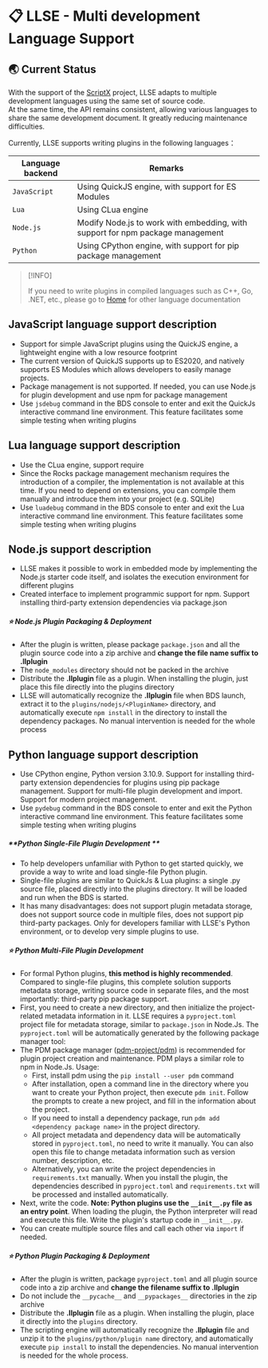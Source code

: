 # 📋 LLSE - Multi development Language Support

## 🌏 Current Status

With the support of the [ScriptX](https://github.com/Tencent/ScriptX) project, LLSE adapts to multiple development languages using the same set of source code.    
At the same time, the API remains consistent, allowing various languages to share the same development document. It greatly reducing maintenance difficulties.

Currently, LLSE supports writing plugins in the following languages：

| Language backend | Remarks                                                      |
| ---------------- | ------------------------------------------------------------ |
| `JavaScript`     | Using QuickJS engine, with support for ES Modules            |
| `Lua`            | Using CLua engine                                            |
| `Node.js`         | Modify Node.js to work with embedding, with support for npm package management |
| `Python`  | Using CPython engine, with support for pip package management |

> [!INFO]
>
> If you need to write plugins in compiled languages such as C++, Go, .NET, etc., please go to [Home](../zh-Hans) for other language documentation

## JavaScript language support description

- Support for simple JavaScript plugins using the QuickJS engine, a lightweight engine with a low resource footprint
- The current version of QuickJS supports up to ES2020, and natively supports ES Modules which allows developers to easily manage projects.
- Package management is not supported. If needed, you can use Node.js for plugin development and use npm for package management
- Use `jsdebug` command in the BDS console to enter and exit the QuickJs interactive command line environment. This feature facilitates some simple testing when writing plugins

## Lua language support description

- Use the CLua engine, support require
- Since the Rocks package management mechanism requires the introduction of a compiler, the implementation is not available at this time. If you need to depend on extensions, you can compile them manually and introduce them into your project (e.g. SQLite)
- Use `luadebug` command in the BDS console to enter and exit the Lua interactive command line environment. This feature facilitates some simple testing when writing plugins

## Node.js support description

- LLSE makes it possible to work in embedded mode by implementing the Node.js starter code itself, and isolates the execution environment for different plugins
- Created interface to implement programmic support for npm. Support installing third-party extension dependencies via package.json

##### ⭐ **Node.js Plugin Packaging & Deployment**

- After the plugin is written, please package `package.json` and all the plugin source code into a zip archive and **change the file name suffix to .llplugin**
- The `node_modules` directory should not be packed in the archive
- Distribute the **.llplugin** file as a plugin. When installing the plugin, just place this file directly into the plugins directory
- LLSE will automatically recognize the **.llplugin** file when BDS launch, extract it to the `plugins/nodejs/<PluginName>` directory, and automatically execute `npm install` in the directory to install the dependency packages. No manual intervention is needed for the whole process

## Python language support description

- Use CPython engine, Python version 3.10.9. Support for installing third-party extension dependencies for plugins using pip package management. Support for multi-file plugin development and import. Support for modern project management.
- Use `pydebug` command in the BDS console to enter and exit the Python interactive command line environment. This feature facilitates some simple testing when writing plugins

##### **Python Single-File Plugin Development **

- To help developers unfamiliar with Python to get started quickly, we provide a way to write and load single-file Python plugin.
- Single-file plugins are similar to QuickJs & Lua plugins: a single .py source file, placed directly into the plugins directory. It will be loaded and run when the BDS is started.
- It has many disadvantages: does not support plugin metadata storage, does not support source code in multiple files, does not support pip third-party packages. Only for developers familiar with LLSE's Python environment, or to develop very simple plugins to use.

##### ⭐ **Python Multi-File Plugin Development**

- For formal Python plugins, **this method is highly recommended**. Compared to single-file plugins, this complete solution supports metadata storage, writing source code in separate files, and the most importantly: third-party pip package support.
- First, you need to create a new directory, and then initialize the project-related metadata information in it. LLSE requires a `pyproject.toml` project file for metadata storage, similar to `package.json` in Node.Js. The `pyproject.toml` will be automatically generated by the following package manager tool:
- The PDM package manager ([pdm-project/pdm](https://github.com/pdm-project/pdm)) is recommended for plugin project creation and maintenance. PDM plays a similar role to npm in Node.Js. Usage:
  - First, install pdm using the `pip install --user pdm` command
  - After installation, open a command line in the directory where you want to create your Python project, then execute `pdm init`. Follow the prompts to create a new project, and fill in the information about the project.
  - If you need to install a dependency package, run `pdm add <dependency package name>` in the project directory.
  - All project metadata and dependency data will be automatically stored in `pyproject.toml`, no need to write it manually. You can also open this file to change metadata information such as version number, description, etc.
  - Alternatively, you can write the project dependencies in `requirements.txt` manually. When you install the plugin, the dependencies described in `pyproject.toml` and `requirements.txt` will be processed and installed automatically.
- Next, write the code. **Note: Python plugins use the `__init__.py` file as an entry point**. When loading the plugin, the Python interpreter will read and execute this file. Write the plugin's startup code in `__init__.py`.
- You can create multiple source files and call each other via `import` if needed.

##### ⭐ **Python Plugin Packaging & Deployment**

- After the plugin is written, package `pyproject.toml` and all plugin source code into a zip archive and **change the filename suffix to .llplugin**
- Do not include the `__pycache__` and `__pypackages__` directories in the zip archive
- Distribute the **.llplugin** file as a plugin. When installing the plugin, place it directly into the `plugins` directory.
- The scripting engine will automatically recognize the **.llplugin** file and unzip it to the `plugins/python/plugin name` directory, and automatically execute `pip install` to install the dependencies. No manual intervention is needed for the whole process.
